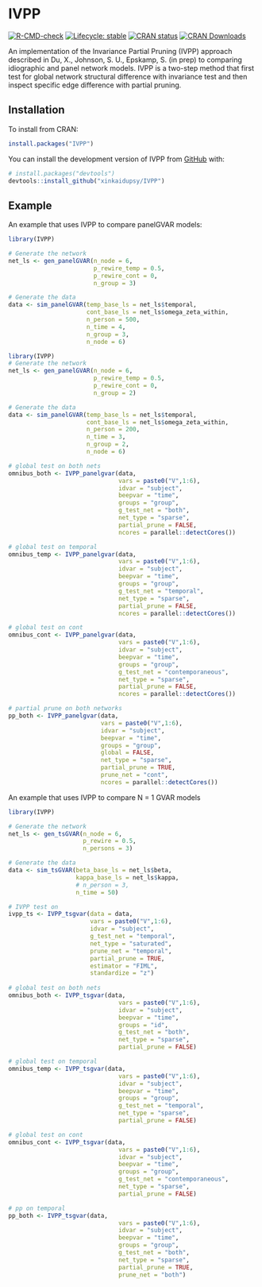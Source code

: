 
# IVPP

<!-- badges: start -->
[![R-CMD-check](https://github.com/xinkaidupsy/IVPP/actions/workflows/R-CMD-check.yaml/badge.svg)](https://github.com/xinkaidupsy/IVPP/actions/workflows/R-CMD-check.yaml)
[![Lifecycle: stable](https://img.shields.io/badge/lifecycle-stable-brightgreen.svg)](https://lifecycle.r-lib.org/articles/stages.html#stable)
[![CRAN status](https://www.r-pkg.org/badges/version/IVPP)](https://CRAN.R-project.org/package=IVPP)
[![CRAN Downloads](https://cranlogs.r-pkg.org/badges/grand-total/IVPP)](https://cran.r-project.org/package=IVPP)
<!-- badges: end -->

An implementation of the Invariance Partial Pruning (IVPP) approach 
described in Du, X., Johnson, S. U., Epskamp, S. (in prep) to comparing idiographic 
and panel network models. IVPP is a two-step method that first test for global network
structural difference with invariance test and then inspect specific edge difference with partial pruning. 

## Installation
To install from CRAN:

``` r
install.packages("IVPP")
```

You can install the development version of IVPP from [GitHub](https://github.com/) with:

``` r
# install.packages("devtools")
devtools::install_github("xinkaidupsy/IVPP")
```

## Example

An example that uses IVPP to compare panelGVAR models:

``` r
library(IVPP)

# Generate the network
net_ls <- gen_panelGVAR(n_node = 6,
                        p_rewire_temp = 0.5,
                        p_rewire_cont = 0,
                        n_group = 3)

# Generate the data
data <- sim_panelGVAR(temp_base_ls = net_ls$temporal,
                      cont_base_ls = net_ls$omega_zeta_within,
                      n_person = 500,
                      n_time = 4,
                      n_group = 3,
                      n_node = 6)

library(IVPP)
# Generate the network
net_ls <- gen_panelGVAR(n_node = 6,
                        p_rewire_temp = 0.5,
                        p_rewire_cont = 0,
                        n_group = 2)

# Generate the data
data <- sim_panelGVAR(temp_base_ls = net_ls$temporal,
                      cont_base_ls = net_ls$omega_zeta_within,
                      n_person = 200,
                      n_time = 3,
                      n_group = 2,
                      n_node = 6)

# global test on both nets
omnibus_both <- IVPP_panelgvar(data, 
                               vars = paste0("V",1:6),
                               idvar = "subject", 
                               beepvar = "time", 
                               groups = "group",
                               g_test_net = "both",
                               net_type = "sparse",
                               partial_prune = FALSE,
                               ncores = parallel::detectCores())

# global test on temporal
omnibus_temp <- IVPP_panelgvar(data, 
                               vars = paste0("V",1:6),
                               idvar = "subject", 
                               beepvar = "time", 
                               groups = "group",
                               g_test_net = "temporal",
                               net_type = "sparse",
                               partial_prune = FALSE,
                               ncores = parallel::detectCores())

# global test on cont
omnibus_cont <- IVPP_panelgvar(data, 
                               vars = paste0("V",1:6),
                               idvar = "subject", 
                               beepvar = "time", 
                               groups = "group",
                               g_test_net = "contemporaneous",
                               net_type = "sparse",
                               partial_prune = FALSE,
                               ncores = parallel::detectCores())

# partial prune on both networks
pp_both <- IVPP_panelgvar(data, 
                          vars = paste0("V",1:6),
                          idvar = "subject", 
                          beepvar = "time", 
                          groups = "group",
                          global = FALSE,
                          net_type = "sparse",
                          partial_prune = TRUE,
                          prune_net = "cont",
                          ncores = parallel::detectCores()) 


```

An example that uses IVPP to compare N = 1 GVAR models

``` r
library(IVPP)

# Generate the network
net_ls <- gen_tsGVAR(n_node = 6,
                     p_rewire = 0.5,
                     n_persons = 3)

# Generate the data
data <- sim_tsGVAR(beta_base_ls = net_ls$beta,
                   kappa_base_ls = net_ls$kappa,
                   # n_person = 3,
                   n_time = 50)

# IVPP test on
ivpp_ts <- IVPP_tsgvar(data = data,
                       vars = paste0("V",1:6),
                       idvar = "subject",
                       g_test_net = "temporal",
                       net_type = "saturated",
                       prune_net = "temporal",
                       partial_prune = TRUE,
                       estimator = "FIML",
                       standardize = "z")
                       
# global test on both nets
omnibus_both <- IVPP_tsgvar(data, 
                               vars = paste0("V",1:6),
                               idvar = "subject", 
                               beepvar = "time", 
                               groups = "id",
                               g_test_net = "both",
                               net_type = "sparse",
                               partial_prune = FALSE)

# global test on temporal
omnibus_temp <- IVPP_tsgvar(data, 
                               vars = paste0("V",1:6),
                               idvar = "subject", 
                               beepvar = "time", 
                               groups = "group",
                               g_test_net = "temporal",
                               net_type = "sparse",
                               partial_prune = FALSE)

# global test on cont
omnibus_cont <- IVPP_tsgvar(data, 
                               vars = paste0("V",1:6),
                               idvar = "subject", 
                               beepvar = "time", 
                               groups = "group",
                               g_test_net = "contemporaneous",
                               net_type = "sparse",
                               partial_prune = FALSE)

# pp on temporal
pp_both <- IVPP_tsgvar(data, 
                               vars = paste0("V",1:6),
                               idvar = "subject", 
                               beepvar = "time", 
                               groups = "group",
                               g_test_net = "both",
                               net_type = "sparse",
                               partial_prune = TRUE,
                               prune_net = "both")                       
```
